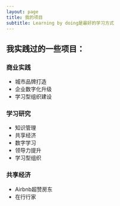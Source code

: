 ```yaml
---
layout: page
title: 我的项目
subtitle: Learning by doing是最好的学习方式
---
```


## 我实践过的一些项目：

### 商业实践
- 城市品牌打造
- 企业数字化升级
- 学习型组织建设


### 学习研究
- 知识管理
- 共享经济
- 数字学习
- 领导力提升
- 学习型组织

### 共享经济
- Airbnb超赞房东
- 在行行家

